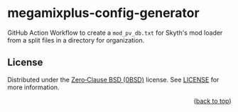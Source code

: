 <div id="top"></div>

# megamixplus-config-generator

GitHub Action Workflow to create a `mod_pv_db.txt` for Skyth's mod loader from a split files in a directory for organization.

<!-- LICENSE -->
## License
Distributed under the [Zero‐Clause BSD (0BSD)](https://opensource.org/license/0bsd/) license. See [LICENSE](LICENSE) for more information.
<div align="right">(<a href="#top">back to top</a>)</div>
